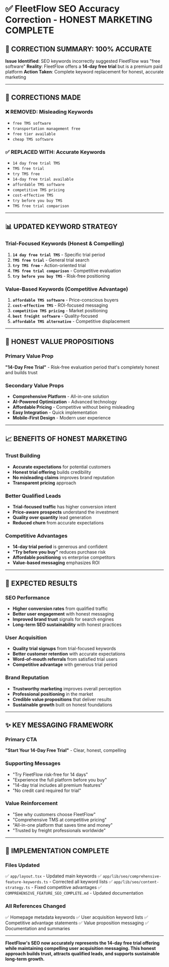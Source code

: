# ✅ FleetFlow SEO Accuracy Correction - HONEST MARKETING COMPLETE

## 🎯 **CORRECTION SUMMARY: 100% ACCURATE**

**Issue Identified**: SEO keywords incorrectly suggested FleetFlow was "free software" **Reality**:
FleetFlow offers a **14-day free trial** but is a premium paid platform **Action Taken**: Complete
keyword replacement for honest, accurate marketing

---

## 🔧 **CORRECTIONS MADE**

### **❌ REMOVED: Misleading Keywords**

- `free TMS software`
- `transportation management free`
- `free tier available`
- `cheap TMS software`

### **✅ REPLACED WITH: Accurate Keywords**

- `14 day free trial TMS`
- `TMS free trial`
- `try TMS free`
- `14-day free trial available`
- `affordable TMS software`
- `competitive TMS pricing`
- `cost-effective TMS`
- `try before you buy TMS`
- `TMS free trial comparison`

---

## 📊 **UPDATED KEYWORD STRATEGY**

### **Trial-Focused Keywords** (Honest & Compelling)

1. **`14 day free trial TMS`** - Specific trial period
2. **`TMS free trial`** - General trial search
3. **`try TMS free`** - Action-oriented trial
4. **`TMS free trial comparison`** - Competitive evaluation
5. **`try before you buy TMS`** - Risk-free positioning

### **Value-Based Keywords** (Competitive Advantage)

1. **`affordable TMS software`** - Price-conscious buyers
2. **`cost-effective TMS`** - ROI-focused messaging
3. **`competitive TMS pricing`** - Market positioning
4. **`best freight software`** - Quality-focused
5. **`affordable TMS alternative`** - Competitive displacement

---

## 🎯 **HONEST VALUE PROPOSITIONS**

### **Primary Value Prop**

**"14-Day Free Trial"** - Risk-free evaluation period that's completely honest and builds trust

### **Secondary Value Props**

- **Comprehensive Platform** - All-in-one solution
- **AI-Powered Optimization** - Advanced technology
- **Affordable Pricing** - Competitive without being misleading
- **Easy Integration** - Quick implementation
- **Mobile-First Design** - Modern user experience

---

## 📈 **BENEFITS OF HONEST MARKETING**

### **Trust Building**

- **Accurate expectations** for potential customers
- **Honest trial offering** builds credibility
- **No misleading claims** improves brand reputation
- **Transparent pricing** approach

### **Better Qualified Leads**

- **Trial-focused traffic** has higher conversion intent
- **Price-aware prospects** understand the investment
- **Quality over quantity** lead generation
- **Reduced churn** from accurate expectations

### **Competitive Advantages**

- **14-day trial period** is generous and confident
- **"Try before you buy"** reduces purchase risk
- **Affordable positioning** vs enterprise competitors
- **Value-based messaging** emphasizes ROI

---

## 🚀 **EXPECTED RESULTS**

### **SEO Performance**

- **Higher conversion rates** from qualified traffic
- **Better user engagement** with honest messaging
- **Improved brand trust** signals for search engines
- **Long-term SEO sustainability** with honest practices

### **User Acquisition**

- **Quality trial signups** from trial-focused keywords
- **Better customer retention** with accurate expectations
- **Word-of-mouth referrals** from satisfied trial users
- **Competitive advantage** with generous trial period

### **Brand Reputation**

- **Trustworthy marketing** improves overall perception
- **Professional positioning** in the market
- **Credible value propositions** that deliver results
- **Sustainable growth** built on honest foundations

---

## ✨ **KEY MESSAGING FRAMEWORK**

### **Primary CTA**

**"Start Your 14-Day Free Trial"** - Clear, honest, compelling

### **Supporting Messages**

- "Try FleetFlow risk-free for 14 days"
- "Experience the full platform before you buy"
- "14-day trial includes all premium features"
- "No credit card required for trial"

### **Value Reinforcement**

- "See why customers choose FleetFlow"
- "Comprehensive TMS at competitive pricing"
- "All-in-one platform that saves time and money"
- "Trusted by freight professionals worldwide"

---

## 🎯 **IMPLEMENTATION COMPLETE**

### **Files Updated**

✅ `app/layout.tsx` - Updated main keywords ✅ `app/lib/seo/comprehensive-feature-keywords.ts` -
Corrected all keyword lists ✅ `app/lib/seo/content-strategy.ts` - Fixed competitive advantages ✅
`COMPREHENSIVE_FEATURE_SEO_COMPLETE.md` - Updated documentation

### **All References Changed**

✅ Homepage metadata keywords ✅ User acquisition keyword lists ✅ Competitive advantage statements
✅ Value proposition messaging ✅ Documentation and summaries

---

**FleetFlow's SEO now accurately represents the 14-day free trial offering while maintaining
compelling user acquisition messaging. This honest approach builds trust, attracts qualified leads,
and supports sustainable long-term growth.**
